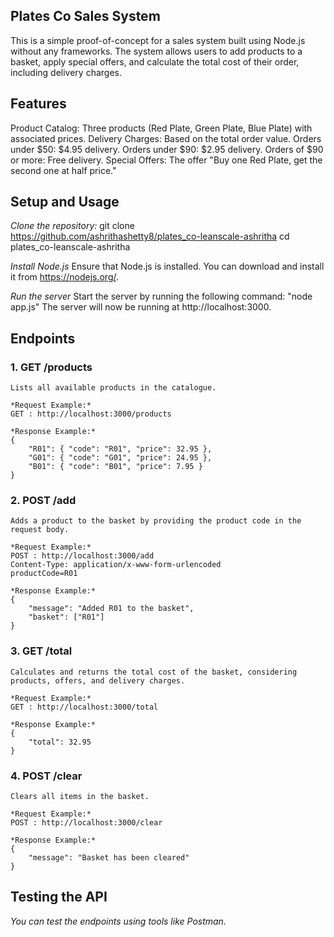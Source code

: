 ## Plates Co Sales System
This is a simple proof-of-concept for a sales system built using Node.js without any frameworks. The system allows users to add products to a basket, apply special offers, and calculate the total cost of their order, including delivery charges.

## Features
Product Catalog: Three products (Red Plate, Green Plate, Blue Plate) with associated prices.
Delivery Charges: Based on the total order value.
Orders under $50: $4.95 delivery.
Orders under $90: $2.95 delivery.
Orders of $90 or more: Free delivery.
Special Offers: The offer "Buy one Red Plate, get the second one at half price."

## Setup and Usage
*Clone the repository:*
git clone https://github.com/ashrithashetty8/plates_co-leanscale-ashritha
cd plates_co-leanscale-ashritha

*Install Node.js* 
Ensure that Node.js is installed. You can download and install it from https://nodejs.org/.

*Run the server*
Start the server by running the following command:
"node app.js"
The server will now be running at http://localhost:3000.

## Endpoints

### 1. GET /products
    Lists all available products in the catalogue.

    *Request Example:*
    GET : http://localhost:3000/products

    *Response Example:*
    {
        "R01": { "code": "R01", "price": 32.95 },
        "G01": { "code": "G01", "price": 24.95 },
        "B01": { "code": "B01", "price": 7.95 }
    }

### 2. POST /add
    Adds a product to the basket by providing the product code in the request body.

    *Request Example:*
    POST : http://localhost:3000/add
    Content-Type: application/x-www-form-urlencoded
    productCode=R01

    *Response Example:*
    {
        "message": "Added R01 to the basket",
        "basket": ["R01"]
    }

### 3. GET /total
    Calculates and returns the total cost of the basket, considering products, offers, and delivery charges.

    *Request Example:*
    GET : http://localhost:3000/total

    *Response Example:*
    {
        "total": 32.95
    }

### 4. POST /clear
    Clears all items in the basket.
    
    *Request Example:*
    POST : http://localhost:3000/clear
    
    *Response Example:*
    {
        "message": "Basket has been cleared"
    }

## Testing the API
*You can test the endpoints using tools like Postman.*
